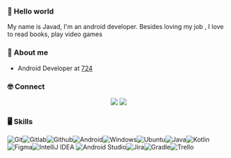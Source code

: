 ### 👋 Hello world 

My name is Javad, I'm an android developer. Besides loving my job , I love to read books, play video games



### 🧐 About me

- Android Developer at [724](https://724.ir/)

### 🤓 Connect

<p align="center">
  <a href="https://www.linkedin.com/in/sjsadati/"><img src="https://img.shields.io/badge/-LinkedIn-blue?style=for-the-badge&logo=Linkedin&logoColor=white"/></a>
  <a href="https://twitter.com/gradlevv"><img src="https://img.shields.io/badge/-Twitter-blue?style=for-the-badge&logo=Twitter&logoColor=white"/></a>
</a>

</p>

### 🖥️ Skills
![Git](https://img.shields.io/badge/git-%23F05033.svg?style=for-the-badge&logo=git&logoColor=white)![Gitlab](https://img.shields.io/badge/GitLab-330F63?style=for-the-badge&logo=gitlab&logoColor=white)![Github](https://img.shields.io/badge/GitHub-100000?style=for-the-badge&logo=github&logoColor=white)![Android](https://img.shields.io/badge/Android-3DDC84?style=for-the-badge&logo=android&logoColor=white)![Windows](https://img.shields.io/badge/Windows-0078D6?style=for-the-badge&logo=windows&logoColor=white)![Ubuntu](https://img.shields.io/badge/Ubuntu-E95420?style=for-the-badge&logo=ubuntu&logoColor=white)![Java](https://img.shields.io/badge/Java-ED8B00?style=for-the-badge&logo=java&logoColor=white)![Kotlin](https://img.shields.io/badge/Kotlin-0095D5?&style=for-the-badge&logo=kotlin&logoColor=white)![Figma](https://img.shields.io/badge/figma-%23F24E1E.svg?style=for-the-badge&logo=figma&logoColor=white)![IntelliJ IDEA](https://img.shields.io/badge/IntelliJIDEA-000000.svg?style=for-the-badge&logo=intellij-idea&logoColor=white)
![Android Studio](https://img.shields.io/badge/Android%20Studio-3DDC84.svg?style=for-the-badge&logo=android-studio&logoColor=white)![Jira](https://img.shields.io/badge/jira-%230A0FFF.svg?style=for-the-badge&logo=jira&logoColor=white)![Gradle](https://img.shields.io/badge/Gradle-02303A.svg?style=for-the-badge&logo=Gradle&logoColor=white)![Trello](https://img.shields.io/badge/Trello-%23026AA7.svg?style=for-the-badge&logo=Trello&logoColor=white)

<!--
**gradlevv/gradlevv** is a ✨ _special_ ✨ repository because its `README.md` (this file) appears on your GitHub profile.

Here are some ideas to get you started:

- 🔭 I’m currently working on ...
- 🌱 I’m currently learning ...
- 👯 I’m looking to collaborate on ...
- 🤔 I’m looking for help with ...
- 💬 Ask me about ...
- 📫 How to reach me: ...
- 😄 Pronouns: ...
- ⚡ Fun fact: ...
-->
